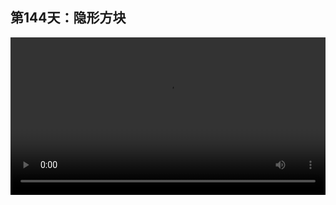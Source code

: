 ## 第144天：隐形方块

<video width="100%" controls controlslist="nodownload nofullscreen noremoteplayback" disablePictureInPicture>
  <source src="https://api.keepwork.com/ts-storage/siteFiles/19907/raw#1612807651206session144 隐形方块.webm" type="video/webm">
  <source src="https://api.keepwork.com/ts-storage/siteFiles/19908/raw#1612807664623session144 隐形方块_small.mp4" type="video/mp4" />
   
  你的浏览器不支持播放
</video>
<style>
video::-webkit-media-controls-fullscreen-button {
    display: none;
}
</style>
### 字幕

在E键的**工具**项下，我们看到有两个隐形方块。
我们先来看第一个**隐形阻挡方块**，ID是269。
我们看隐形阻挡方块拿在手中时，和玻璃的效果是一样的。
但是**当我们把手中切换成空或其他方块时，**
**人物是走不过去的。**
但是**我们仍然可以透过隐形阻挡方块去删除或者点击隐形阻挡方块后面的方块。**
我们再来看第二种隐形方块，叫做**隐形萤石**，ID是270。
同理，当我们把它拿在手中时，它仍然显示成玻璃的样子。
但**当我们手中没有拿着隐形方块时，**
**我们是看不见隐形萤石的。**
通过这种方式，我们可以在内景中放置一些萤石，**照亮**整个房间。并且**萤石方块不会阻挡人物**，我们可以直接走过去。